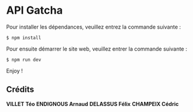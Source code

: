 # API Gatcha

Pour installer les dépendances, veuillez entrez la commande suivante :

```shell
$ npm install
```

Pour ensuite démarrer le site web, veuillez entrer la commande suivante :

```shell
$ npm run dev
```

Enjoy !

## Crédits

**VILLET Téo**
**ENDIGNOUS Arnaud**
**DELASSUS Félix**
**CHAMPEIX Cédric**
